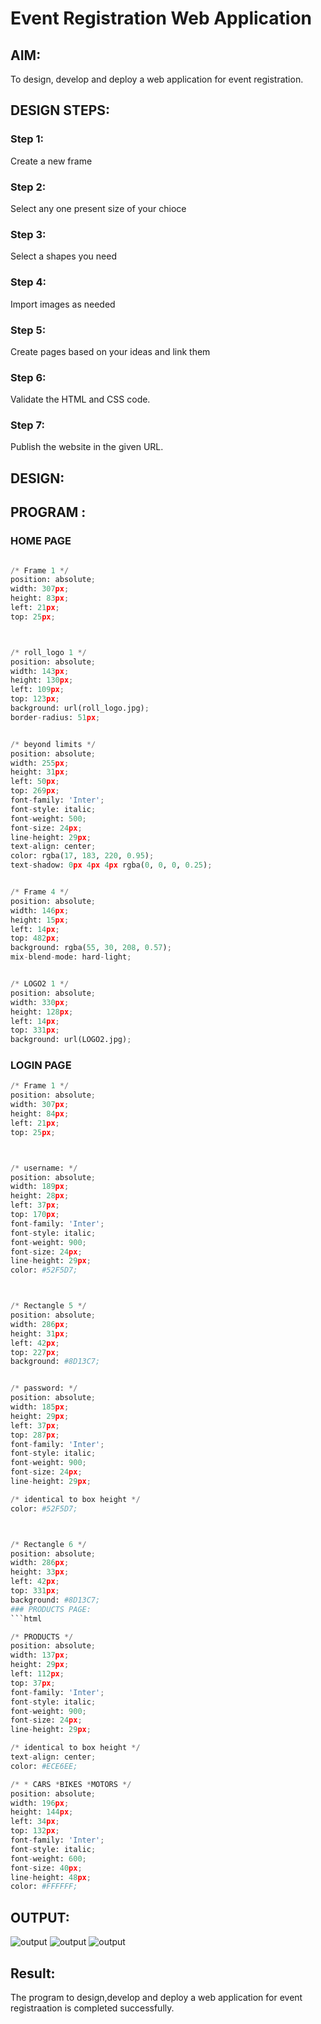 # Event Registration Web Application

## AIM:
To design, develop and deploy a web application for event registration.

## DESIGN STEPS:
### Step 1:

Create a new frame
### Step 2:

Select any one present size of your chioce
### Step 3:

Select a shapes you need
### Step 4:

Import images as needed
### Step 5:

Create pages based on your ideas and link them
### Step 6:

Validate the HTML and CSS code.
### Step 7:

Publish the website in the given URL.
## DESIGN:

## PROGRAM :
### HOME PAGE
```python

/* Frame 1 */
position: absolute;
width: 307px;
height: 83px;
left: 21px;
top: 25px;



/* roll_logo 1 */
position: absolute;
width: 143px;
height: 130px;
left: 109px;
top: 123px;
background: url(roll_logo.jpg);
border-radius: 51px;


/* beyond limits */
position: absolute;
width: 255px;
height: 31px;
left: 50px;
top: 269px;
font-family: 'Inter';
font-style: italic;
font-weight: 500;
font-size: 24px;
line-height: 29px;
text-align: center;
color: rgba(17, 183, 220, 0.95);
text-shadow: 0px 4px 4px rgba(0, 0, 0, 0.25);


/* Frame 4 */
position: absolute;
width: 146px;
height: 15px;
left: 14px;
top: 482px;
background: rgba(55, 30, 208, 0.57);
mix-blend-mode: hard-light;


/* LOGO2 1 */
position: absolute;
width: 330px;
height: 128px;
left: 14px;
top: 331px;
background: url(LOGO2.jpg);
```
### LOGIN PAGE
```python
/* Frame 1 */
position: absolute;
width: 307px;
height: 84px;
left: 21px;
top: 25px;



/* username: */
position: absolute;
width: 189px;
height: 28px;
left: 37px;
top: 170px;
font-family: 'Inter';
font-style: italic;
font-weight: 900;
font-size: 24px;
line-height: 29px;
color: #52F5D7;



/* Rectangle 5 */
position: absolute;
width: 286px;
height: 31px;
left: 42px;
top: 227px;
background: #8D13C7;


/* password: */
position: absolute;
width: 185px;
height: 29px;
left: 37px;
top: 287px;
font-family: 'Inter';
font-style: italic;
font-weight: 900;
font-size: 24px;
line-height: 29px;

/* identical to box height */
color: #52F5D7;



/* Rectangle 6 */
position: absolute;
width: 286px;
height: 33px;
left: 42px;
top: 331px;
background: #8D13C7;
### PRODUCTS PAGE:
```html

/* PRODUCTS */
position: absolute;
width: 137px;
height: 29px;
left: 112px;
top: 37px;
font-family: 'Inter';
font-style: italic;
font-weight: 900;
font-size: 24px;
line-height: 29px;

/* identical to box height */
text-align: center;
color: #ECE6EE;

/* * CARS *BIKES *MOTORS */
position: absolute;
width: 196px;
height: 144px;
left: 34px;
top: 132px;
font-family: 'Inter';
font-style: italic;
font-weight: 600;
font-size: 40px;
line-height: 48px;
color: #FFFFFF;
```

## OUTPUT:
![output](./out%201.png)
![output](./out2png)
![output](./out3png)


## Result:
The program to design,develop and deploy a web application for event registraation is completed successfully.

